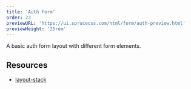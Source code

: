 ```yaml
---
title: 'Auth Form'
order: 23
previewURL: 'https://ui.sprucecss.com/html/form/auth-preview.html'
previewHeight: '35rem'
---
```


<p class="lead">A basic auth form layout with different form elements.</p>

## Resources

- [layout-stack](/docs/sass/mixins#layout-stack)
